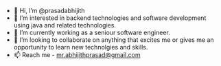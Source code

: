 - 👋 Hi, I’m @prasadabhijith
- 👀 I’m interested in backend technologies and software development using java and related technologies.
- 🌱 I’m currently working as a seniour software engineer.
- 💞️ I’m looking to collaborate on anything that excites me or gives me an opportunity to learn new technolgies and skills.  
- 📫 Reach me - mr.abhijithprasad@gmail.com 
